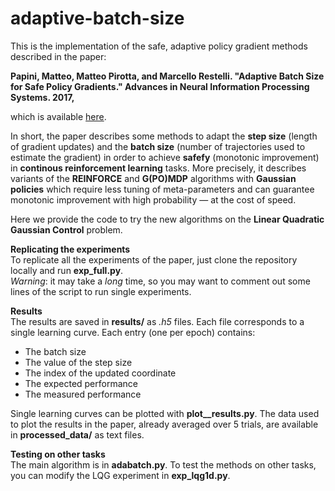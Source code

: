 # adaptive-batch-size

This is the implementation of the safe, adaptive policy gradient methods described in the paper:

**Papini, Matteo, Matteo Pirotta, and Marcello Restelli. "Adaptive Batch Size for Safe Policy Gradients." Advances in Neural Information Processing Systems. 2017,**

which is available [here](http://papers.nips.cc/paper/6950-adaptive-batch-size-for-safe-policy-gradients).

In short, the paper describes some methods to adapt the **step size** (length of gradient updates) and the **batch size** (number of trajectories used to estimate the gradient) in order to achieve **safefy** (monotonic improvement) in **continous reinforcement learning** tasks.
More precisely, it describes variants of the **REINFORCE** and **G(PO)MDP** algorithms with **Gaussian policies** which require less tuning of meta-parameters and can guarantee monotonic improvement with high probability — at the cost of speed.

Here we provide the code to try the new algorithms on the **Linear Quadratic Gaussian Control** problem.


**Replicating the experiments**\
To replicate all the experiments of the paper, just clone the repository locally and run **exp_full.py**.\
*Warning*: it may take a *long* time, so you may want to comment out some lines of the script to run single experiments.

**Results**\
The results are saved in **results/** as *.h5* files. Each file corresponds to a single learning curve. Each entry (one per epoch) contains:
* The batch size
* The value of the step size
* The index of the updated coordinate
* The expected performance
* The measured performance

Single learning curves can be plotted with **plot__results.py**.
The data used to plot the results in the paper, already averaged over 5 trials, are available in **processed_data/** as text files.

**Testing on other tasks**\
The main algorithm is in **adabatch.py**. To test the methods on other tasks, you can modify the LQG experiment in **exp_lqg1d.py**.

